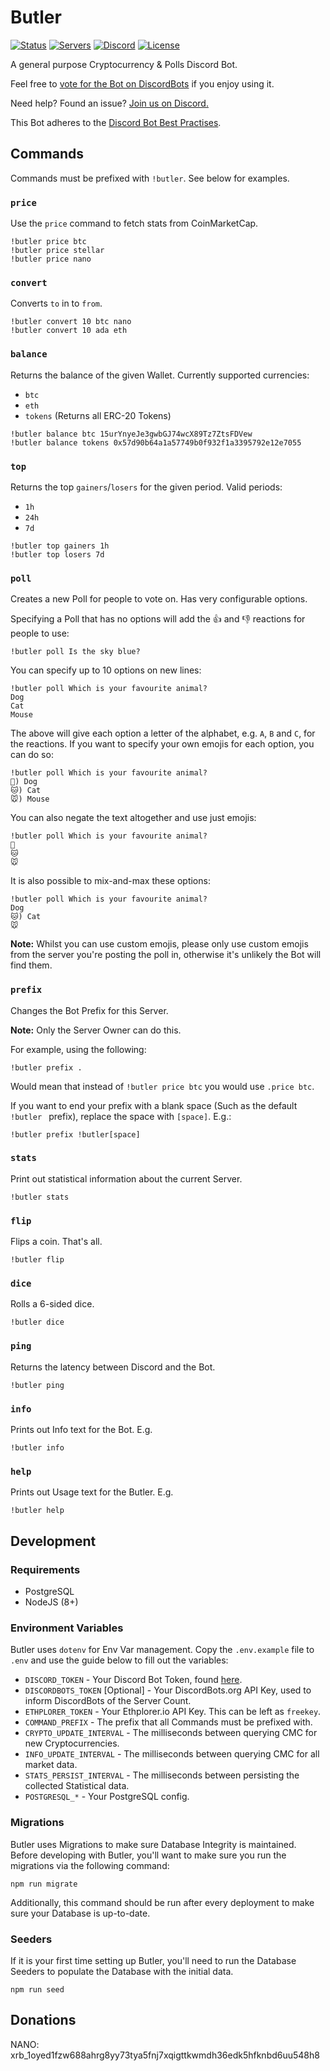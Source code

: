 # Butler

[![Status](https://discordbots.org/api/widget/status/395189067719114752.svg?noavatar=true)](https://discordbots.org/bot/395189067719114752)
[![Servers](https://discordbots.org/api/widget/servers/395189067719114752.svg?noavatar=true)](https://discordbots.org/bot/395189067719114752)
[![Discord](https://img.shields.io/discord/451786133156790275.svg?style=flat-square)](https://discord.gg/2VBKbEH)
[![License](https://img.shields.io/github/license/oyed/butler.svg?style=flat-square)](https://github.com/oyed/butler/blob/master/LICENSE)

A general purpose Cryptocurrency & Polls Discord Bot.

Feel free to [vote for the Bot on DiscordBots](https://discordbots.org/bot/395189067719114752/vote) if you enjoy using it.

Need help? Found an issue? [Join us on Discord.](https://discord.gg/2VBKbEH)

This Bot adheres to the [Discord Bot Best Practises](https://github.com/meew0/discord-bot-best-practices).

## Commands

Commands must be prefixed with `!butler`. See below for examples.

### `price`

Use the `price` command to fetch stats from CoinMarketCap.

```
!butler price btc
!butler price stellar
!butler price nano
```

### `convert`

Converts `to` in to `from`.

```
!butler convert 10 btc nano
!butler convert 10 ada eth
```

### `balance`

Returns the balance of the given Wallet. Currently supported currencies:

- `btc`
- `eth`
- `tokens` (Returns all ERC-20 Tokens)

```
!butler balance btc 15urYnyeJe3gwbGJ74wcX89Tz7ZtsFDVew
!butler balance tokens 0x57d90b64a1a57749b0f932f1a3395792e12e7055
```

### `top`

Returns the top `gainers`/`losers` for the given period. Valid periods:

- `1h`
- `24h`
- `7d`

```
!butler top gainers 1h
!butler top losers 7d
```

### `poll`

Creates a new Poll for people to vote on. Has very configurable options.

Specifying a Poll that has no options will add the 👍 and 👎 reactions for people to use:

```
!butler poll Is the sky blue?
```

You can specify up to 10 options on new lines:

```
!butler poll Which is your favourite animal?
Dog
Cat
Mouse
```

The above will give each option a letter of the alphabet, e.g. `A`, `B` and `C`, for the reactions. If you want to specify your own emojis for each option, you can do so:

```
!butler poll Which is your favourite animal?
🐶) Dog
🐱) Cat
🐭) Mouse
```

You can also negate the text altogether and use just emojis:

```
!butler poll Which is your favourite animal?
🐶
🐱
🐭
```

It is also possible to mix-and-max these options:

```
!butler poll Which is your favourite animal?
Dog
🐱) Cat
🐭
```

**Note:** Whilst you can use custom emojis, please only use custom emojis from the server you're posting the poll in, otherwise it's unlikely the Bot will find them.

### `prefix`

Changes the Bot Prefix for this Server.

**Note:** Only the Server Owner can do this.

For example, using the following:

```
!butler prefix .
```

Would mean that instead of `!butler price btc` you would use `.price btc`.

If you want to end your prefix with a blank space (Such as the default `!butler ` prefix), replace the space with `[space]`. E.g.:

```
!butler prefix !butler[space]
```

### `stats`

Print out statistical information about the current Server.

```
!butler stats
```

### `flip`

Flips a coin. That's all.

```
!butler flip
```

### `dice`

Rolls a 6-sided dice.

```
!butler dice
```

### `ping`

Returns the latency between Discord and the Bot.

```
!butler ping
```

### `info`

Prints out Info text for the Bot. E.g.

```
!butler info
```

### `help`

Prints out Usage text for the Butler. E.g.

```
!butler help
```

## Development

### Requirements

- PostgreSQL
- NodeJS (8+)

### Environment Variables

Butler uses `dotenv` for Env Var management. Copy the `.env.example` file to `.env` and use the guide below to fill out the variables:

- `DISCORD_TOKEN` - Your Discord Bot Token, found [here](https://discordapp.com/developers/applications/me).
- `DISCORDBOTS_TOKEN` [Optional] - Your DiscordBots.org API Key, used to inform DiscordBots of the Server Count.
- `ETHPLORER_TOKEN` - Your Ethplorer.io API Key. This can be left as `freekey`.
- `COMMAND_PREFIX` - The prefix that all Commands must be prefixed with.
- `CRYPTO_UPDATE_INTERVAL` - The milliseconds between querying CMC for new Cryptocurrencies.
- `INFO_UPDATE_INTERVAL` - The milliseconds between querying CMC for all market data.
- `STATS_PERSIST_INTERVAL` - The milliseconds between persisting the collected Statistical data.
- `POSTGRESQL_*` - Your PostgreSQL config.

### Migrations

Butler uses Migrations to make sure Database Integrity is maintained. Before developing with Butler, you'll want to make sure you run the migrations via the following command:

```
npm run migrate
```

Additionally, this command should be run after every deployment to make sure your Database is up-to-date.

### Seeders

If it is your first time setting up Butler, you'll need to run the Database Seeders to populate the Database with the initial data.

```
npm run seed
```

## Donations

NANO: xrb_1oyed1fzw688ahrg8yy73tya5fnj7xqigttkwmdh36edk5hfknbd6uu548h8
